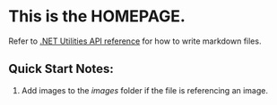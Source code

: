 # This is the **HOMEPAGE**.
Refer to [.NET Utilities API reference](/api/index.html) for how to write markdown files.
## Quick Start Notes:
1. Add images to the *images* folder if the file is referencing an image.
